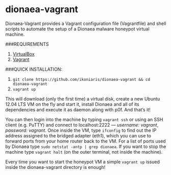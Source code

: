 dionaea-vagrant
===============

Dionaea-Vagrant provides a Vagrant configuration file (Vagrantfile) and shell scripts to automate the setup of a Dionaea malware honeypot virtual machine.

###REQUIREMENTS

1. [VirtualBox](https://www.virtualbox.org)
2. [Vagrant](https://www.vagrantup.com)

###QUICK INSTALLATION:
1. `git clone https://github.com/ikoniaris/dionaea-vagrant && cd dionaea-vagrant`
2. `vagrant up`

This will download (only the first time) a virtual disk, create a new Ubuntu 12.04 LTS VM on the fly and start it, install Dionaea and all of its dependencies and execute it as daemon along with p0f. And that’s it!

You can then login into the machine by typing `vagrant ssh` or using an SSH client (e.g. PuTTY) and connect to localhost:2222 — *username: vagrant*, *password: vagrant*. Once inside the VM, type `ifconfig` to find out the IP address assigned to the bridged adapter (eth1), which you can use to forward ports from your home router back to the VM. For a list of ports used by Dionaea type `sudo netstat -antp | grep dionaea`. If you want to stop the machine type `vagrant halt` (on the outer terminal, not inside the machine).

Every time you want to start the honeypot VM a simple `vagrant up` issued inside the dionaea-vagrant directory is enough!

